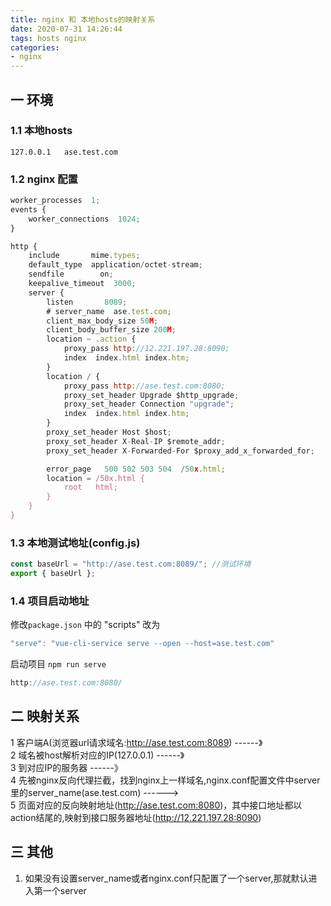 ```yaml
---
title: nginx 和 本地hosts的映射关系
date: 2020-07-31 14:26:44
tags: hosts nginx
categories:
- nginx
---
```

## 一 环境
### 1.1 本地hosts
```host
127.0.0.1   ase.test.com
```
### 1.2 nginx 配置
```js
worker_processes  1;
events {
    worker_connections  1024;
}

http {
    include       mime.types;
    default_type  application/octet-stream;
    sendfile        on;
    keepalive_timeout  3000;
    server {
        listen       8089;
        # server_name  ase.test.com;
		client_max_body_size 50M;
		client_body_buffer_size 200M;
        location ~ .action {
            proxy_pass http://12.221.197.28:8090; 
            index  index.html index.htm;
        }
		location / {
            proxy_pass http://ase.test.com:8080;
			proxy_set_header Upgrade $http_upgrade;             
			proxy_set_header Connection "upgrade";
            index  index.html index.htm;
        }
		proxy_set_header Host $host;
		proxy_set_header X-Real-IP $remote_addr;
		proxy_set_header X-Forwarded-For $proxy_add_x_forwarded_for;

        error_page   500 502 503 504  /50x.html;
        location = /50x.html {
            root   html;
        }
    }
}
```
### 1.3 本地测试地址(config.js)
```js
const baseUrl = "http://ase.test.com:8089/"; //测试环境
export { baseUrl };
```
### 1.4 项目启动地址
修改`package.json` 中的 "scripts" 改为
```js
"serve": "vue-cli-service serve --open --host=ase.test.com"
```
启动项目 `npm run serve`
```js
http://ase.test.com:8080/ 
```

## 二 映射关系
1 客户端A(浏览器url请求域名:http://ase.test.com:8089) ------》  
2 域名被host解析对应的IP(127.0.0.1) ------》  
3 到对应IP的服务器 ------》  
4 先被nginx反向代理拦截，找到nginx上一样域名,nginx.conf配置文件中server里的server_name(ase.test.com) ------>    
5 页面对应的反向映射地址(http://ase.test.com:8080)，其中接口地址都以action结尾的,映射到接口服务器地址(http://12.221.197.28:8090)

## 三 其他
1. 如果没有设置server_name或者nginx.conf只配置了一个server,那就默认进入第一个server
